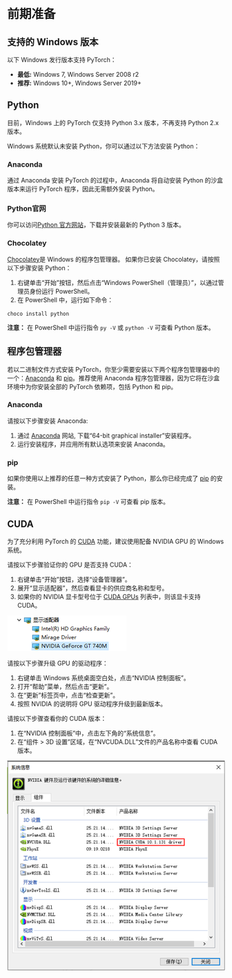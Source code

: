 # 前期准备

## 支持的 Windows 版本

以下 Windows 发行版本支持 PyTorch：

* __最低:__ Windows 7, Windows Server 2008 r2
* __推荐:__ Windows 10+, Windows Server 2019+

## Python

目前，Windows 上的 PyTorch 仅支持 Python 3.x 版本，不再支持 Python 2.x 版本。

Windows 系统默认未安装 Python，你可以通过以下方法安装 Python：

### Anaconda

通过 Anaconda 安装 PyTorch 的过程中，Anaconda 将自动安装 Python 的沙盒版本来运行 PyTorch 程序，因此无需额外安装 Python。

### Python官网

你可以访问[Python 官方网站](https://www.python.org/downloads/windows/)，下载并安装最新的 Python 3 版本。

### Chocolatey

[Chocolatey](https://chocolatey.org/)是 Windows 的程序包管理器。 如果你已安装 Chocolatey，请按照以下步骤安装 Python：

1. 右键单击“开始”按钮，然后点击“Windows PowerShell（管理员）”，以通过管理员身份运行 PowerShell。
2. 在 PowerShell 中，运行如下命令：

```
choco install python
```

**注意：** 在 PowerShell 中运行指令 `py -V` 或 `python -V` 可查看 Python 版本。

## 程序包管理器

若以二进制文件方式安装 PyTorch，你至少需要安装以下两个程序包管理器中的一个：[Anaconda](https://www.anaconda.com/distribution/#windows) 和 [pip](https://pypi.org/project/pip/)。推荐使用 Anaconda 程序包管理器，因为它将在沙盒环境中为你安装全部的 PyTorch 依赖项，包括 Python 和 pip。

### Anaconda

请按以下步骤安装 Anaconda: 

1. 通过 [Anaconda](https://www.anaconda.com/distribution/#windows) 网站, 下载“64-bit graphical installer”安装程序。
2. 运行安装程序，并应用所有默认选项来安装 Anaconda。

### pip

如果你使用以上推荐的任意一种方式安装了 Python，那么你已经完成了 [pip](https://pypi.org/project/pip/) 的安装。

**注意：** 在 PowerShell 中运行指令 `pip -V` 可查看 pip 版本。

## CUDA

为了充分利用 PyTorch 的 [CUDA](https://pytorch.org/tutorials/beginner/blitz/tensor_tutorial.html?highlight=cuda#cuda-tensors) 功能，建议使用配备 NVIDIA GPU 的 Windows 系统。

请按以下步骤验证你的 GPU 是否支持 CUDA：

1. 右键单击“开始”按钮，选择“设备管理器”。
2. 展开“显示适配器”，然后查看显卡的供应商名称和型号。
3. 如果你的 NVIDIA 显卡型号位于 [CUDA GPUs](http://developer.nvidia.com/cuda-gpus) 列表中，则该显卡支持 CUDA。

![](assets/gpu_ch.png)

请按以下步骤升级 GPU 的驱动程序：

1. 右键单击 Windows 系统桌面空白处，点击“NVIDIA 控制面板”。
2. 打开“帮助”菜单，然后点击“更新”。
3. 在“更新”标签页中，点击“检查更新”。
4. 按照 NVIDIA 的说明将 GPU 驱动程序升级到最新版本。

请按以下步骤查看你的 CUDA 版本：

1. 在“NVIDIA 控制面板”中，点击左下角的“系统信息”。
2. 在“组件 &gt; 3D 设置”区域，在“NVCUDA.DLL”文件的产品名称中查看 CUDA 版本。

![](assets/cuda_ch.png)
